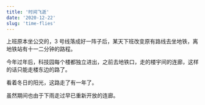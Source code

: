 ```yaml
---
title: '时间飞逝'
date: '2020-12-22'
slug: 'time-flies'
---
```


上班原本坐公交的，3 号线落成好一阵子后，某天下班改变原有路线去坐地铁，离地铁站有十一二分钟的路程。

今年过年后，科技园每个楼都独立进出，之前去地铁口，走的楼宇间的连廊，这样的话只能走楼东边的路了。

看着冬日的阳光，这路走了有一年了。

虽然期间也由于下雨走过早已重新开放的连廊。
